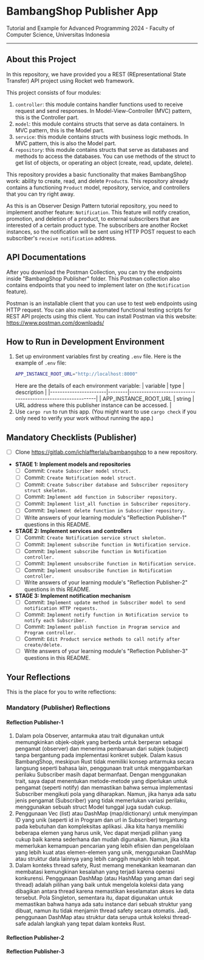 # BambangShop Publisher App
Tutorial and Example for Advanced Programming 2024 - Faculty of Computer Science, Universitas Indonesia

---

## About this Project
In this repository, we have provided you a REST (REpresentational State Transfer) API project using Rocket web framework.

This project consists of four modules:
1.  `controller`: this module contains handler functions used to receive request and send responses.
    In Model-View-Controller (MVC) pattern, this is the Controller part.
2.  `model`: this module contains structs that serve as data containers.
    In MVC pattern, this is the Model part.
3.  `service`: this module contains structs with business logic methods.
    In MVC pattern, this is also the Model part.
4.  `repository`: this module contains structs that serve as databases and methods to access the databases.
    You can use methods of the struct to get list of objects, or operating an object (create, read, update, delete).

This repository provides a basic functionality that makes BambangShop work: ability to create, read, and delete `Product`s.
This repository already contains a functioning `Product` model, repository, service, and controllers that you can try right away.

As this is an Observer Design Pattern tutorial repository, you need to implement another feature: `Notification`.
This feature will notify creation, promotion, and deletion of a product, to external subscribers that are interested of a certain product type.
The subscribers are another Rocket instances, so the notification will be sent using HTTP POST request to each subscriber's `receive notification` address.

## API Documentations

After you download the Postman Collection, you can try the endpoints inside "BambangShop Publisher" folder.
This Postman collection also contains endpoints that you need to implement later on (the `Notification` feature).

Postman is an installable client that you can use to test web endpoints using HTTP request.
You can also make automated functional testing scripts for REST API projects using this client.
You can install Postman via this website: https://www.postman.com/downloads/

## How to Run in Development Environment
1.  Set up environment variables first by creating `.env` file.
    Here is the example of `.env` file:
    ```bash
    APP_INSTANCE_ROOT_URL="http://localhost:8000"
    ```
    Here are the details of each environment variable:
    | variable              | type   | description                                                |
    |-----------------------|--------|------------------------------------------------------------|
    | APP_INSTANCE_ROOT_URL | string | URL address where this publisher instance can be accessed. |
2.  Use `cargo run` to run this app.
    (You might want to use `cargo check` if you only need to verify your work without running the app.)

## Mandatory Checklists (Publisher)
-   [ ] Clone https://gitlab.com/ichlaffterlalu/bambangshop to a new repository.
-   **STAGE 1: Implement models and repositories**
    -   [ ] Commit: `Create Subscriber model struct.`
    -   [ ] Commit: `Create Notification model struct.`
    -   [ ] Commit: `Create Subscriber database and Subscriber repository struct skeleton.`
    -   [ ] Commit: `Implement add function in Subscriber repository.`
    -   [ ] Commit: `Implement list_all function in Subscriber repository.`
    -   [ ] Commit: `Implement delete function in Subscriber repository.`
    -   [ ] Write answers of your learning module's "Reflection Publisher-1" questions in this README.
-   **STAGE 2: Implement services and controllers**
    -   [ ] Commit: `Create Notification service struct skeleton.`
    -   [ ] Commit: `Implement subscribe function in Notification service.`
    -   [ ] Commit: `Implement subscribe function in Notification controller.`
    -   [ ] Commit: `Implement unsubscribe function in Notification service.`
    -   [ ] Commit: `Implement unsubscribe function in Notification controller.`
    -   [ ] Write answers of your learning module's "Reflection Publisher-2" questions in this README.
-   **STAGE 3: Implement notification mechanism**
    -   [ ] Commit: `Implement update method in Subscriber model to send notification HTTP requests.`
    -   [ ] Commit: `Implement notify function in Notification service to notify each Subscriber.`
    -   [ ] Commit: `Implement publish function in Program service and Program controller.`
    -   [ ] Commit: `Edit Product service methods to call notify after create/delete.`
    -   [ ] Write answers of your learning module's "Reflection Publisher-3" questions in this README.

## Your Reflections
This is the place for you to write reflections:

### Mandatory (Publisher) Reflections

#### Reflection Publisher-1

1. Dalam pola Observer, antarmuka atau trait digunakan   untuk memungkinkan objek-objek yang berbeda untuk berperan sebagai pengamat (observer) dan menerima pembaruan dari subjek (subject) tanpa bergantung pada implementasi konkret subjek. Dalam kasus BambangShop, meskipun Rust tidak memiliki konsep antarmuka secara langsung seperti bahasa lain, penggunaan trait untuk menggambarkan perilaku Subscriber masih dapat bermanfaat. Dengan menggunakan trait, saya dapat menentukan metode-metode yang diperlukan untuk pengamat (seperti notify) dan memastikan bahwa semua implementasi Subscriber mengikuti pola yang diharapkan. Namun, jika hanya ada satu jenis pengamat (Subscriber) yang tidak memerlukan variasi perilaku, menggunakan sebuah struct Model tunggal juga sudah cukup.
2. Penggunaan Vec (list) atau DashMap (map/dictionary) untuk menyimpan ID yang unik (seperti id in Program dan url in Subscriber) tergantung pada kebutuhan dan kompleksitas aplikasi. Jika kita  hanya memiliki beberapa elemen yang harus unik, Vec dapat menjadi pilihan yang cukup baik karena sederhana dan mudah digunakan. Namun, jika kita memerlukan kemampuan pencarian yang lebih efisien dan pengelolaan yang lebih kuat atas elemen-elemen yang unik, menggunakan DashMap atau struktur data lainnya yang lebih canggih mungkin lebih tepat.
3. Dalam konteks thread safety, Rust memang menekankan keamanan dan membatasi kemungkinan kesalahan yang terjadi karena operasi konkurensi. Penggunaan DashMap (atau HashMap yang aman dari segi thread) adalah pilihan yang baik untuk mengelola koleksi data yang dibagikan antara thread karena memastikan keselamatan akses ke data tersebut. Pola Singleton, sementara itu, dapat digunakan untuk memastikan bahwa hanya ada satu instance dari sebuah struktur yang dibuat, namun itu tidak menjamin thread safety secara otomatis. Jadi, penggunaan DashMap atau struktur data serupa untuk koleksi thread-safe adalah langkah yang tepat dalam konteks Rust.

#### Reflection Publisher-2

#### Reflection Publisher-3
